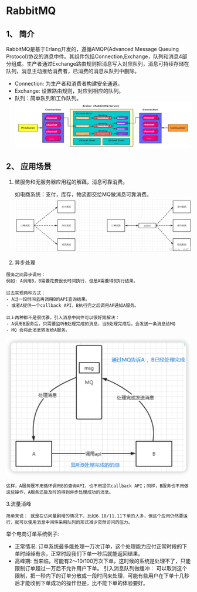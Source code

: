 # RabbitMQ

## 1、 简介

RabbitMQ是基于Erlang开发的，遵循AMQP(Advanced Message Queuing Protocol)协议的消息中件。其组件包括Connection,Exchange，队列和消息4部分组成。生产者通过Exchange路由规则把消息写入对应队列，消息可持续存储在队列，消息主动推给消费者，已消费的消息从队列中删除。

* Connection: 为生产者和消费者构建安全通道。
* Exchange: 设置路由规则，对应到相应的队列。
* 队列：简单队列和工作队列。
  ![RabbitMQ架构](./img/1.1-0.png "RabbitMQ架构")

## 2、 应用场景

  1. 微服务和无服务器应用程的解藕，消息可靠消费。

     如电商系统：支付，库存，物流都交给MQ做消息可靠消费。
    ![RabbitMQ架构](./img/1.2-0.png "RabbitMQ架构")

  2. 异步处理

    服务之间异步调用：
    例如: A调用B，B需要花费很长时间执行，但是A需要得B执行结果。

    过去实现两种方式：
    - A过一段时间去再调用B的API查询结果。
    - 或者A提供一个callback API，B执行完之后调用AP通知A服务。
  
    以上两种都不是很优雅，引入消息中间件可以很好第解决：
    - A调用B服务后，只需要监听B处理完成的消息，当B处理完成后，会发送一条消息给MQ
    - MQ 会将此消息转发给A服务。
   ![RabbitMQ架构](./img/1.2-2.png "RabbitMQ架构")

    这样，A服务既不用循环调用B的查询API，也不用提供callback API；同样，B服务也不用做这些操作，A服务还能及时的得到异步处理成功的消息。

  3.流量消峰

    简单来说： 就是在访问量剧增的情况下，比如6.18/11.11下单的人多，但这个应用仍然要运行，就可以使用消息中间件采用队列的形式减少突然访问的压力。
   举个电商订单系统例子:

* 正常情况: 订单系统最多能处理一万次订单，这个处理能力应付正常时段的下单时绰绰有余，正常时段我们下单一秒后就能返回结果。
* 高峰期:  当来临，可能有2～10/100万次下单，这时候的系统是处理不了，只能限制订单超过一万后不允许用户下单。
  引入消息队列做缓冲： 可以取消这个限制，把一秒内下的订单分散成一段时间来处理，可能有些用户在下单十几秒后才能收到下单成功的操作但是，比不能下单的体验要好。
